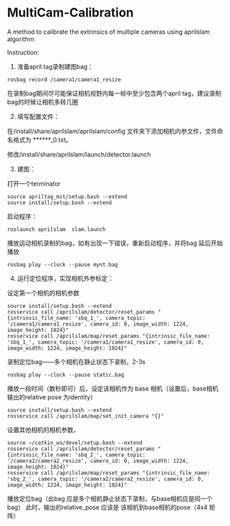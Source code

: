 # MultiCam-Calibration
A method to calibrate the extrinsics of multiple cameras using aprilslam algorithm

Instruction:

1. 准备april tag录制建图bag：
```
rosbag record /camera1/camera1_resize
```
在录制bag期间尽可能保证相机视野内每一帧中至少包含两个april tag，建议录制bag的时候让相机多转几圈

2. 填写配置文件：

在/install/share/aprilslam/aprilslam/config 文件夹下添加相机内参文件，文件命名格式为 ******_0.txt。

修改/install/share/aprilslam/launch/detector.launch

3. 建图：

打开一个terminator
```
source apriltag_mit/setup.bash --extend
source install/setup.bash --extend
```

启动程序：
```
roslaunch aprilslam  slam.launch
```
播放运动相机录制的bag，如有出现一下错误，重新启动程序，并将bag 延后开始播放
```
rosbag play --clock --pause mynt.bag 
```

4. 运行定位程序，实现相机外参标定：

设定第一个相机的相机参数
```
source install/setup.bash --extend
rosservice call /aprilslam/detector/reset_params "{intrinsic_file_name: 'sbq_1_', camera_topic: '/camera1/camera1_resize', camera_id: 0, image_width: 1224, image_height: 1024}"
rosservice call /aprilslam/map/reset_params "{intrinsic_file_name: 'sbq_1_', camera_topic: '/camera1/camera1_resize', camera_id: 0, image_width: 1224, image_height: 1024}"
```

录制定位bag——多个相机在静止状态下录制，2-3s
```
rosbag play --clock --pause static.bag
```
播放一段时间（数秒即可）后，设定该相机作为 base 相机（设置后，base相机输出的relative pose 为identity）

```
source install/setup.bash --extend
rosservice call /aprilslam/map/set_init_camera "{}"
```

设置其他相机的相机参数，
```
source ~/catkin_ws/devel/setup.bash --extend
rosservice call /aprilslam/detector/reset_params "{intrinsic_file_name: 'sbq_2_', camera_topic: '/camera2/camera2_resize', camera_id: 0, image_width: 1224, image_height: 1024}"
rosservice call /aprilslam/map/reset_params "{intrinsic_file_name: 'sbq_2_', camera_topic: '/camera2/camera2_resize', camera_id: 0, image_width: 1224, image_height: 1024}"
```
播放定位bag（此bag 应是多个相机静止状态下录制，与base相机应是同一个bag）
此时，输出的relative_pose 应该是 该相机到base相机的pose（4x4 矩阵）


